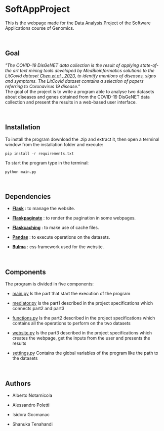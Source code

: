 # SoftAppProject
This is the webpage made for the 
<a href="https://github.com/anuzzolese/genomics-unibo/tree/master/2020-2021/project">Data Analysis Project</a> of the Software Applications course of Genomics.

<br>

<h2>Goal</h2>

<i>"The COVID-19 DisGeNET data collection is the result of applying state-of-the art text
mining tools developed by MedBioinformatics solutions to the LitCovid dataset
<a href="https://pubmed.ncbi.nlm.nih.gov/32157233/">Chen et al., 2020</a>, 
to identify mentions of diseases, signs and symptoms. The LitCovid dataset contains a selection of
papers referring to Coronavirus 19 disease."</i>
<br>
The goal of the project is to write a program able to analyse two datasets about
diseases and genes obtained from the COVID-19 DisGeNET data collection and present the results in
a web-based user interface.

<br>

<h2>Installation</h2>

To install the program download the .zip and extract it, then open a terminal window from the installation folder and execute:

    pip install -r requirements.txt
    
To start the program type in the terminal:

    python main.py

<br>

<h2>Dependencies</h2>

- <a href="https://flask.palletsprojects.com/en/1.1.x/">**Flask**</a>
: to manage the website.

- <a href="https://pythonhosted.org/Flask-paginate/">**Flaskpaginate**</a>
: to render the pagination in some webpages.

- <a href="https://pythonhosted.org/Flask-Caching/">**Flaskcaching**</a>
: to make use of cache files.

- <a href="https://pandas.pydata.org/">**Pandas**</a>
: to execute operations on the datasets.

- <a href="https://bulma.io/">**Bulma**</a>
: css framework used for the website.

<br>

<h2>Components</h2>

The program is divided in five components:

- <a href="https://github.com/AlessandroPoletti/SoftAppProject/blob/master/main.py">main.py</a>
Is the part that start the execution of the program<br>

- <a href="https://github.com/AlessandroPoletti/SoftAppProject/blob/master/mediator.py">mediator.py</a>
Is the part1 described in the project specifications which connects part2 and part3<br>

- <a href="https://github.com/AlessandroPoletti/SoftAppProject/blob/master/functions.py">functions.py</a>
Is the part2 described in the project specifications which contains all the operations to perform
on the two datasets<br>

- <a href="https://github.com/AlessandroPoletti/SoftAppProject/blob/master/website.py">website.py</a>
Is the part3 described in the project specifications which creates the webpage, get the inputs from the user and presents the results<br>

- <a href="https://github.com/AlessandroPoletti/SoftAppProject/blob/master/settings.py">settings.py</a>
Contains the global variables of the program like the path to the datasets<br>


<br>

<h2>Authors</h2>

- Alberto Notarnicola

- Alessandro Poletti

- Isidora Gocmanac

- Shanuka Tenahandi



